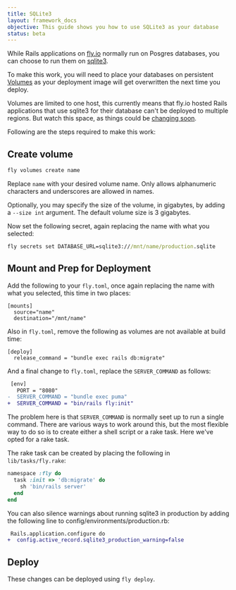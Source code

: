 ```yaml
---
title: SQLite3
layout: framework_docs
objective: This guide shows you how to use SQLite3 as your database
status: beta
---
```


While Rails applications on [fly.io](https://fly.io) normally run on Posgres databases, you can
choose to run them on [sqlite3](https://www.sqlite.org/index.html).

To make this work, you will need to place your databases on persistent [Volumes](https://www.sqlite.org/index.html)
as your deployment image will get overwritten the next time you deploy.

Volumes are limited to one host, this currently means that fly.io hosted Rails applications that use
sqlite3 for their database can't be deployed to multiple regions.
But watch this space, as things could be [changing soon](https://fly.io/blog/all-in-on-sqlite-litestream/).

Following are the steps required to make this work:

## Create volume

```cmd
fly volumes create name
```

Replace `name` with your desired volume name.  Only allows alphanumeric characters and underscores are
allowed in names.

Optionally, you may specify the size of the volume, in gigabytes, by adding a `--size int` argument.
The default volume size is 3 gigabytes.

Now set the following secret, again replacing the name with what you selected:

```cmd
fly secrets set DATABASE_URL=sqlite3:///mnt/name/production.sqlite
```

## Mount and Prep for Deployment

Add the following to your `fly.toml`, once again replacing the name with what you selected, this
time in two places:

```
[mounts]
  source="name"
  destination="/mnt/name"
```

Also in `fly.toml`, remove the following as volumes are not available at build time:

```
[deploy]
  release_command = "bundle exec rails db:migrate"
```

And a final change to `fly.toml`, replace the `SERVER_COMMAND` as follows:

```diff
 [env]
   PORT = "8080"
-  SERVER_COMMAND = "bundle exec puma"
+  SERVER_COMMAND = "bin/rails fly:init"
```

The problem here is that `SERVER_COMMAND` is normally seet up to run a single command.
There are various ways to work around this, but the most flexible way to do so is to
create either a shell script or a rake task.  Here we've opted for a rake task.

The rake task can be created by placing the following in `lib/tasks/fly.rake`:

```ruby
namespace :fly do
  task :init => 'db:migrate' do
    sh 'bin/rails server'
  end
end
```

You can also silence warnings about running sqlite3 in production by adding the following line to
config/environments/production.rb:

```diff
 Rails.application.configure do
+  config.active_record.sqlite3_production_warning=false
```

## Deploy

These changes can be deployed using `fly deploy`.


